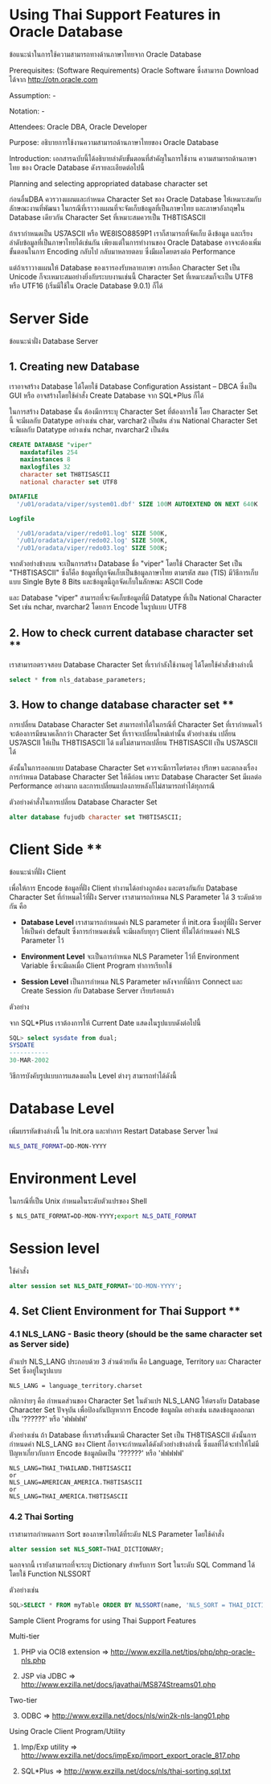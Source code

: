 
# Using Thai Support Features in Oracle Database

ข้อแนะนำในการใช้ความสามารถทางด้านภาษาไทยจาก Oracle Database

Prerequisites: (Software Requirements)
Oracle Software ซึ่งสามารถ Download ได้จาก  http://otn.oracle.com

Assumption: -

Notation: -

Attendees:
Oracle DBA, Oracle Developer

Purpose:
อธิบายการใช้งานความสามารถด้านภาษาไทยของ Oracle Database

Introduction:
เอกสารฉบับนี้ได้อธิบายลำดับขั้นตอนที่สำคัญในการใช้งาน ความสามารถด้านภาษาไทย ของ Oracle Database ดังรายละเอียดต่อไปนี้

Planning and selecting appropriated database character set

ก่อนอื่นDBA ควรวางแผนและกำหนด Character Set ของ Oracle Database ให้เหมาะสมกับลักษณะงานที่พัฒนา ในกรณีที่เราวางแผนที่จะจัดเก็บข้อมูลที่เป็นภาษาไทย และภาษาอังกฤษใน Database เดียวกัน Character Set ที่เหมาะสมควรเป็น TH8TISASCII

ถ้าเรากำหนดเป็น US7ASCII หรือ WE8ISO8859P1 เราก็สามารถที่จัดเก็บ ดึงข้อมูล และเรียงลำดับข้อมูลที่เป็นภาษาไทยได้เช่นกัน เพียงแต่ในการทำงานของ Oracle Database อาจจะต้องเพิ่มขั้นตอนในการ Encoding กลับไป กลับมาหลายตลบ ซึ่งมีผลโดยตรงต่อ Performance

แต่ถ้าเราวางแผนให้ Database ของเรารองรับหลายภาษา การเลือก Character Set เป็น Unicode ก็จะเหมาะสมอย่างยิ่งกับระบบงานเช่นนี้ Character Set ที่เหมาะสมก็จะเป็น UTF8 หรือ UTF16 (เริ่มมีใช้ใน Oracle Database 9.0.1) ก็ได้

# Server Side

ข้อแนะนำฝั่ง Database Server

## 1. Creating new Database

เราอาจสร้าง Database ได้โดยใช้ Database Configuration Assistant – DBCA ซึ่งเป็น GUI หรือ อาจสร้างโดยใช้คำสั่ง Create Database จาก SQL*Plus ก็ได้

ในการสร้าง Database นั้น ต้องมีการระบุ Character Set ที่ต้องการใช้ โดย Character Set นี้ จะมีผลกับ Datatype อย่างเช่น char, varchar2 เป็นต้น ส่วน National Character Set จะมีผลกับ Datatype อย่างเช่น nchar, nvarchar2 เป็นต้น

```sql
CREATE DATABASE "viper"
   maxdatafiles 254
   maxinstances 8
   maxlogfiles 32
   character set TH8TISASCII
   national character set UTF8

DATAFILE
  '/u01/oradata/viper/system01.dbf' SIZE 100M AUTOEXTEND ON NEXT 640K

Logfile

  '/u01/oradata/viper/redo01.log' SIZE 500K,
  '/u01/oradata/viper/redo02.log' SIZE 500K,
  '/u01/oradata/viper/redo03.log' SIZE 500K;
```

จากตัวอย่างข้างบน จะเป็นการสร้าง Database ชื่อ "viper" โดยใช้ Character Set เป็น "TH8TISASCII" ซึ่งก็คือ ข้อมูลที่ถูกจัดเก็บเป็นข้อมูลภาษาไทย ตามรหัส สมอ (TIS) มีวิธีการเก็บแบบ Single Byte 8 Bits และข้อมูลนี้ถูกจัดเก็บในลักษณะ ASCII Code

และ Database "viper" สามารถที่จะจัดเก็บข้อมูลที่มี Datatype ที่เป็น National Character Set เช่น nchar, nvarchar2 โดยการ Encode ในรูปแบบ UTF8

## 2. How to check current database character set  **

เราสามารถตรวจสอบ Database Character Set ที่เรากำลังใช้งานอยู่ ได้โดยใช้คำสั่งข้างล่างนี้

```sql
select * from nls_database_parameters;
```

## 3. How to change database character set **

การเปลี่ยน Database Character Set  สามารถทำได้ในกรณีที่ Character Set ที่เรากำหนดไว้ จะต้องการมีขนาดเล็กกว่า Character Set ที่เราจะเปลี่ยนใหม่เท่านั้น ตัวอย่างเช่น เปลี่ยน US7ASCII ให้เป็น TH8TISASCII ได้ แต่ไม่สามารถเปลี่ยน TH8TISASCII เป็น US7ASCII ได้

ดังนั้นในการออกแบบ Database Character Set ควรจะมีการไตร่ตรอง ปรึกษา และตกลงเรื่องการกำหนด Database Character Set ให้ดีก่อน เพราะ Database Character Set มีผลต่อ Performance อย่างมาก และการเปลี่ยนแปลงภายหลังก็ไม่สามารถทำได้ทุกกรณี

ตัวอย่างคำสั่งในการเปลี่ยน Database Character Set

```sql
alter database fujudb character set TH8TISASCII;
```

# Client Side **

ข้อแนะนำที่ฝั่ง Client

เพื่อให้การ Encode ข้อมูลที่ฝั่ง Client ทำงานได้อย่างถูกต้อง และตรงกันกับ Database Character Set ที่กำหนดไว้ที่ฝั่ง Server เราสามารถกำหนด NLS Parameter ได้ 3 ระดับด้วยกัน คือ

- **Database Level** เราสามารถกำหนดค่า NLS parameter ที่ init.ora ซึ่งอยู่ที่ฝั่ง Server ให้เป็นค่า default ซึ่งการกำหนดเช่นนี้ จะมีผลกับทุกๆ Client ที่ไม่ได้กำหนดค่า NLS Parameter ไว้

- **Environment Level** จะเป็นการกำหนด NLS Parameter ไว้ที่ Environment Variable ซึ่งจะมีผลเมื่อ Client Program ทำการเรียกใช้

- **Session Level** เป็นการกำหนด NLS Parameter หลังจากที่มีการ Connect และ Create Session กับ Database Server เรียบร้อยแล้ว

ตัวอย่าง

จาก SQL*Plus เราต้องการให้ Current Date แสดงในรูปแบบดังต่อไปนี้

```sql
SQL> select sysdate from dual;
SYSDATE
-----------
30-MAR-2002
```

วิธีการบังคับรูปแบบการแสดงผลใน Level ต่างๆ สามารถทำได้ดังนี้

# Database Level

เพิ่มบรรทัดข้างล่างนี้ ใน Init.ora และทำการ Restart Database Server ใหม่

```sh
NLS_DATE_FORMAT=DD-MON-YYYY
```

# Environment Level

ในกรณีที่เป็น Unix กำหนดในระดับตัวแปรของ Shell

```sh
$ NLS_DATE_FORMAT=DD-MON-YYYY;export NLS_DATE_FORMAT
```

# Session level

ใช้คำสั่ง

```sql
alter session set NLS_DATE_FORMAT='DD-MON-YYYY';
```

## 4. Set Client Environment for Thai Support **

### 4.1 NLS_LANG - Basic theory (should be the same character set as Server side)

ตัวแปร NLS_LANG ประกอบด้วย 3 ส่วนด้วยกัน คือ Language, Territory และ Character Set ซึ่งอยู่ในรูปแบบ

```
NLS_LANG = language_territory.charset
```

กติกาง่ายๆ คือ กำหนดส่วนของ Character Set ในตัวแปร NLS_LANG ให้ตรงกับ Database Character Set ปัจจุบัน เพื่อป้องกันปัญหาการ Encode ข้อมูลผิด อย่างเช่น แสดงข้อมูลออกมาเป็น '??????' หรือ 'ฟฟฟฟฟ'

ตัวอย่างเช่น ถ้า Database ที่เราสร้างขึ้นมามี Character Set เป็น TH8TISASCII ดังนั้นการกำหนดค่า NLS_LANG ของ Client ก็อาจจะกำหนดได้ดังตัวอย่างข้างล่างนี้ ซึ่งผลที่ได้จะทำให้ไม่มีปัญหาเกี่ยวกับการ Encode ข้อมูลผิดเป็น  '??????' หรือ 'ฟฟฟฟฟ'

```
NLS_LANG=THAI_THAILAND.TH8TISASCII
or
NLS_LANG=AMERICAN_AMERICA.TH8TISASCII
or
NLS_LANG=THAI_AMERICA.TH8TISASCII
```

### 4.2 Thai Sorting

เราสามารถกำหนดการ Sort ของภาษาไทยได้ที่ระดับ NLS Parameter โดยใช้คำสั่ง

```sql
alter session set NLS_SORT=THAI_DICTIONARY;
```

นอกจากนี้ เรายังสามารถที่จะระบุ Dictionary สำหรับการ Sort ในระดับ SQL Command ได้โดยใช้ Function NLSSORT

ตัวอย่างเช่น

```sql
SQL>SELECT * FROM myTable ORDER BY NLSSORT(name, 'NLS_SORT = THAI_DICTIONARY');
```

Sample Client Programs for using Thai Support Features

Multi-tier

1. PHP via OCI8 extension => http://www.exzilla.net/tips/php/php-oracle-nls.php

2. JSP via JDBC => http://www.exzilla.net/docs/javathai/MS874Streams01.php

Two-tier

3. ODBC => http://www.exzilla.net/docs/nls/win2k-nls-lang01.php

Using Oracle Client Program/Utility

1. Imp/Exp utility => http://www.exzilla.net/docs/impExp/import_export_oracle_817.php

2. SQL*Plus => http://www.exzilla.net/docs/nls/thai-sorting.sql.txt
